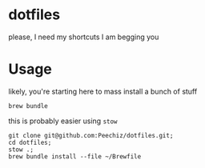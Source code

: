# dotfiles
please, I need my shortcuts I am begging you

# Usage

likely, you're starting here to mass install a bunch of stuff

```
brew bundle
```

this is probably easier using `stow`

```
git clone git@github.com:Peechiz/dotfiles.git;
cd dotfiles;
stow .;
brew bundle install --file ~/Brewfile
```